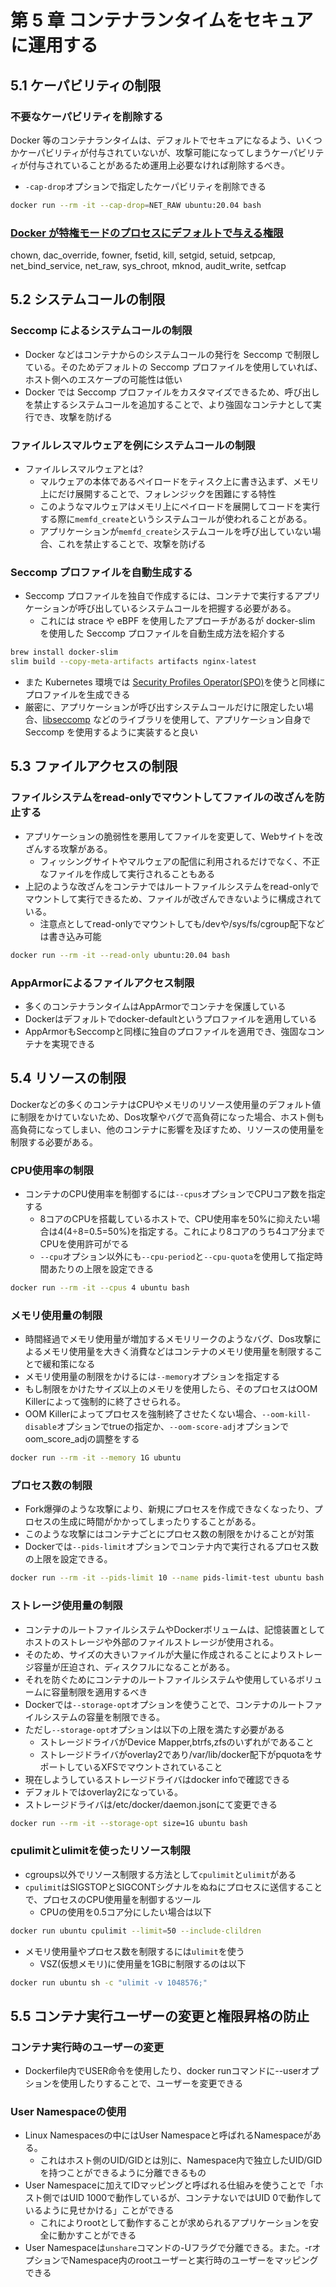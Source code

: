 # 第 5 章 コンテナランタイムをセキュアに運用する

## 5.1 ケーパビリティの制限

### 不要なケーパビリティを削除する

Docker 等のコンテナランタイムは、デフォルトでセキュアになるよう、いくつかケーパビリティが付与されていないが、攻撃可能になってしまうケーパビリティが付与されていることがあるため運用上必要なければ削除するべき。

- `-cap-drop`オプションで指定したケーパビリティを削除できる

```bash
docker run --rm -it --cap-drop=NET_RAW ubuntu:20.04 bash
```

### [Docker が特権モードのプロセスにデフォルトで与える権限](https://postd.cc/secure-your-containers-with-this-one-weird-trick/)

chown, dac_override, fowner, fsetid, kill, setgid, setuid, setpcap, net_bind_service, net_raw, sys_chroot, mknod, audit_write, setfcap

## 5.2 システムコールの制限

### Seccomp によるシステムコールの制限

- Docker などはコンテナからのシステムコールの発行を Seccomp で制限している。そのためデフォルトの Seccomp プロファイルを使用していれば、ホスト側へのエスケープの可能性は低い
- Docker では Seccomp プロファイルをカスタマイズできるため、呼び出しを禁止するシステムコールを追加することで、より強固なコンテナとして実行でき、攻撃を防げる

### ファイルレスマルウェアを例にシステムコールの制限

- ファイルレスマルウェアとは?
  - マルウェアの本体であるペイロードをティスク上に書き込まず、メモリ上にだけ展開することで、フォレンジックを困難にする特性
  - このようなマルウェアはメモリ上にペイロードを展開してコードを実行する際に`memfd_create`というシステムコールが使われることがある。
  - アプリケーションが`memfd_create`システムコールを呼び出していない場合、これを禁止することで、攻撃を防げる

### Seccomp プロファイルを自動生成する

- Seccomp プロファイルを独自で作成するには、コンテナで実行するアプリケーションが呼び出しているシステムコールを把握する必要がある。
  - これには strace や eBPF を使用したアプローチがあるが docker-slim を使用した Seccomp プロファイルを自動生成方法を紹介する

```bash
brew install docker-slim
slim build --copy-meta-artifacts artifacts nginx-latest
```

- また Kubernetes 環境では [Security Profiles Operator(SPO)](https://speakerdeck.com/okepy/try-security-profiles-operator?slide=9)を使うと同様にプロファイルを生成できる
- 厳密に、アプリケーションが呼び出すシステムコールだけに限定したい場合、[libseccomp](https://github.com/seccomp/libseccomp) などのライブラリを使用して、アプリケーション自身で Seccomp を使用するように実装すると良い

## 5.3 ファイルアクセスの制限
### ファイルシステムをread-onlyでマウントしてファイルの改ざんを防止する
- アプリケーションの脆弱性を悪用してファイルを変更して、Webサイトを改ざんする攻撃がある。
  - フィッシングサイトやマルウェアの配信に利用されるだけでなく、不正なファイルを作成して実行されることもある
- 上記のような改ざんをコンテナではルートファイルシステムをread-onlyでマウントして実行できるため、ファイルが改ざんできないように構成されている。
  - 注意点としてread-onlyでマウントしても/devや/sys/fs/cgroup配下などは書き込み可能
```bash
docker run --rm -it --read-only ubuntu:20.04 bash
```
### AppArmorによるファイルアクセス制限
- 多くのコンテナランタイムはAppArmorでコンテナを保護している
- Dockerはデフォルトでdocker-defaultというプロファイルを適用している
- AppArmorもSeccompと同様に独自のプロファイルを適用でき、強固なコンテナを実現できる
## 5.4 リソースの制限
Dockerなどの多くのコンテナはCPUやメモリのリソース使用量のデフォルト値に制限をかけていないため、Dos攻撃やバグで高負荷になった場合、ホスト側も高負荷になってしまい、他のコンテナに影響を及ぼすため、リソースの使用量を制限する必要がある。

### CPU使用率の制限
- コンテナのCPU使用率を制御するには`--cpus`オプションでCPUコア数を指定する
  - 8コアのCPUを搭載しているホストで、CPU使用率を50%に抑えたい場合は4(4÷8=0.5=50%)を指定する。これにより8コアのうち4コア分までCPUを使用許可がでる
  - `--cpu`オプション以外にも`--cpu-period`と`--cpu-quota`を使用して指定時間あたりの上限を設定できる
```bash
docker run --rm -it --cpus 4 ubuntu bash
```

### メモリ使用量の制限
- 時間経過でメモリ使用量が増加するメモリリークのようなバグ、Dos攻撃によるメモリ使用量を大きく消費などはコンテナのメモリ使用量を制限することで緩和策になる
- メモリ使用量の制限をかけるには`--memory`オプションを指定する
- もし制限をかけたサイズ以上のメモリを使用したら、そのプロセスはOOM Killerによって強制的に終了させられる。
- OOM Killerによってプロセスを強制終了させたくない場合、`--oom-kill-disable`オプションでtrueの指定か、`--oom-score-adj`オプションでoom_score_adjの調整をする
```bash
docker run --rm -it --memory 1G ubuntu
```

### プロセス数の制限
- Fork爆弾のような攻撃により、新規にプロセスを作成できなくなったり、プロセスの生成に時間がかかってしまったりすることがある。
- このような攻撃にはコンテナごとにプロセス数の制限をかけることが対策
- Dockerでは`--pids-limit`オプションでコンテナ内で実行されるプロセス数の上限を設定できる。
```bash
docker run --rm -it --pids-limit 10 --name pids-limit-test ubuntu bash
```

### ストレージ使用量の制限
- コンテナのルートファイルシステムやDockerボリュームは、記憶装置としてホストのストレージや外部のファイルストレージが使用される。
- そのため、サイズの大きいファイルが大量に作成されることによりストレージ容量が圧迫され、ディスクフルになることがある。
- それを防ぐためにコンテナのルートファイルシステムや使用しているボリュームに容量制限を適用するべき
- Dockerでは`--storage-opt`オプションを使うことで、コンテナのルートファイルシステムの容量を制限できる。
- ただし`--storage-opt`オプションは以下の上限を満たす必要がある
  - ストレージドライバがDevice Mapper,btrfs,zfsのいずれがであること
  - ストレージドライバがoverlay2であり/var/lib/docker配下がpquotaをサポートしているXFSでマウントされていること
- 現在しようしているストレージドライバはdocker infoで確認できる
- デフォルトではoverlay2になっている。
- ストレージドライバは/etc/docker/daemon.jsonにて変更できる
```bash
docker run --rm -it --storage-opt size=1G ubuntu bash
```

### cpulimitとulimitを使ったリソース制限
- cgroups以外でリソース制限する方法として`cpulimit`と`ulimit`がある
- `cpulimit`はSIGSTOPとSIGCONTシグナルをぬねにプロセスに送信することで、プロセスのCPU使用量を制御するツール
  - CPUの使用を0.5コア分にしたい場合は以下
```bash
docker run ubuntu cpulimit --limit=50 --include-clildren
```
- メモリ使用量やプロセス数を制限するには`ulimit`を使う
  - VSZ(仮想メモリ)に使用量を1GBに制限するのは以下
```bash
docker run ubuntu sh -c "ulimit -v 1048576;"
```

## 5.5 コンテナ実行ユーザーの変更と権限昇格の防止
### コンテナ実行時のユーザーの変更
- Dockerfile内でUSER命令を使用したり、docker runコマンドに--userオプションを使用したりすることで、ユーザーを変更できる

### User Namespaceの使用
- Linux Namespacesの中にはUser Namespaceと呼ばれるNamespaceがある。
  - これはホスト側のUID/GIDとは別に、Namespace内で独立したUID/GIDを持つことができるように分離できるもの
- User Namespaceに加えてIDマッピングと呼ばれる仕組みを使うことで「ホスト側ではUID 1000で動作しているが、コンテナないではUID 0で動作しているように見せかける」ことができる
  - これによりrootとして動作することが求められるアプリケーションを安全に動かすことができる
- User Namespaceは`unshare`コマンドの-Uフラグで分離できる。また。-rオプションでNamespace内のrootユーザーと実行時のユーザーをマッピングできる
